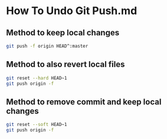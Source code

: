 # How To Undo Git Push.md


## Method to keep local changes

```bash
git push -f origin HEAD^:master
```

## Method to also revert local files

```bash
git reset --hard HEAD~1
git push origin -f
```

## Method to remove commit and keep local changes

```bash
git reset --soft HEAD~1
git push origin -f
```
